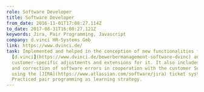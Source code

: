 ```yaml
---
role: Software Developer
title: Software Developer
from_date: 2016-11-01T17:08:27.114Z
to_date: 2017-08-31T16:08:27.121Z
keywords: Jira, Pair Programming, Javascript
company: d.vinci HR-Systems Gmb
link: https://www.dvinci.de/
task: Implemented and helped in the conception of new functionalities for
  [d.vinci](https://www.dvinci.de/bewerbermanagement-software-dvinc) and also
  customer-specific adjustments and extensions for it. It also included analysis
  and correction of software errors in cooperation with the customer Service
  using the [JIRA](https://www.atlassian.com/software/jira) ticket system.
  Practiced pair programming as learning strategy.
---
```

